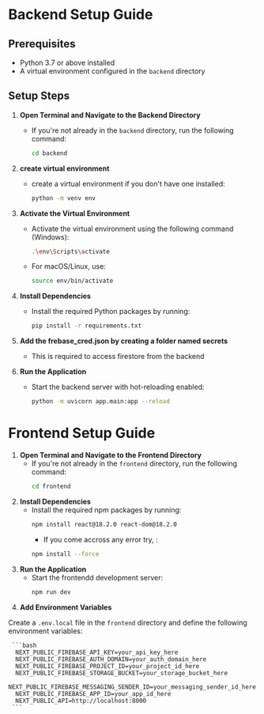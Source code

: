 # Backend Setup Guide

## Prerequisites

- Python 3.7 or above installed
- A virtual environment configured in the `backend` directory

## Setup Steps

1. **Open Terminal and Navigate to the Backend Directory**
   - If you're not already in the `backend` directory, run the following command:
     ```bash
     cd backend
     ```
2. **create virtual environment**
   - create a virtual environment if you don't have one installed:
     ```bash
     python -m venv env
     ```

3. **Activate the Virtual Environment**
   - Activate the virtual environment using the following command (Windows):
     ```bash
     .\env\Scripts\activate
     ```
   - For macOS/Linux, use:
     ```bash
     source env/bin/activate
     ```

4. **Install Dependencies**
   - Install the required Python packages by running:
     ```bash
     pip install -r requirements.txt
     ```
5. **Add the frebase_cred.json by creating a folder named secrets**
   - This is required to access firestore from the backend

6. **Run the Application**
   - Start the backend server with hot-reloading enabled:
     ```bash
     python -m uvicorn app.main:app --reload
     ```
# Frontend Setup Guide

1. **Open Terminal and Navigate to the Frontend Directory**
   - If you're not already in the `frontend` directory, run the following command:
     ```bash
     cd frontend
     ```
2. **Install Dependencies**
   - Install the required npm packages by running:
     ```bash
     npm install react@18.2.0 react-dom@18.2.0
     ```
      - If you come accross any error try, :
     ```bash
     npm install --force
     ```
3. **Run the Application**
   - Start the frontendd development server:
     ```bash
     npm run dev
     ```
4. **Add Environment Variables**

Create a `.env.local` file in the `frontend` directory and define the following environment variables:

     ```bash
      NEXT_PUBLIC_FIREBASE_API_KEY=your_api_key_here
      NEXT_PUBLIC_FIREBASE_AUTH_DOMAIN=your_auth_domain_here
      NEXT_PUBLIC_FIREBASE_PROJECT_ID=your_project_id_here
      NEXT_PUBLIC_FIREBASE_STORAGE_BUCKET=your_storage_bucket_here
      NEXT_PUBLIC_FIREBASE_MESSAGING_SENDER_ID=your_messaging_sender_id_here
      NEXT_PUBLIC_FIREBASE_APP_ID=your_app_id_here
      NEXT_PUBLIC_API=http://localhost:8000
     ```

